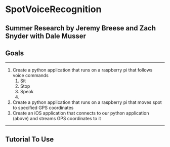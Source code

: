 # SpotVoiceRecognition
## Summer Research by Jeremy Breese and Zach Snyder with Dale Musser
## Goals
---
1. Create a python application that runs on a raspberry pi that follows voice commands
    1. Sit
    2. Stop
    3. Speak
    4.   
2. Create a python application that runs on a raspberry pi that moves spot to specified GPS coordinates
3. Create an iOS application that connects to our python application (above) and streams GPS coordinates to it
--- 
## Tutorial To Use
